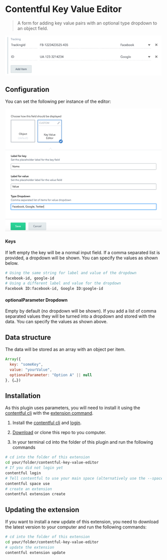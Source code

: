 # Contentful Key Value Editor
> A form for adding key value pairs with an optional type dropdown to an object field.

![Example of key value pairs with a dropdown][example]

## Configuration
You can set the following per instance of the editor:

![Configuration options][configuration]

#### Keys
If left empty the key will be a normal input field. If a comma separated list is provided, a dropdown will be shown. You can specify the values as shown below.

```bash
# Using the same string for label and value of the dropdown
facebook-id, google-id
# Using a different label and value for the dropdown
Facebook ID:facebook-id, Google ID:google-id
```

#### optionalParameter Dropdown
Empty by default (no dropdown will be shown). If you add a list of comma separated values they will be turned into a dropdown and stored with the data. You can specify the values as shown above.

## Data structure
The data will be stored as an array with an object per item.

```Javascript
Array({
  key: "someKey",
  value: "yourValue",
  optionalParameter: "Option A" || null
}, {…})
```
## Installation
As this plugin uses parameters, you will need to install it using the [contentful cli](https://github.com/contentful/contentful-cli) with the [extension command](https://github.com/contentful/contentful-cli/tree/master/docs/extension).

1. Install the [contentful cli](https://github.com/contentful/contentful-cli) and [login](https://github.com/contentful/contentful-cli/tree/master/docs/login).

2. [Download](https://github.com/lukasoppermann/contentful-key-value-editor/archive/master.zip) or clone this repo to you computer.

3. In your terminal cd into the folder of this plugin and run the following commands

```bash
# cd into the folder of this extension
cd your/folder/contentful-key-value-editor
# If you did not login yet
contentful login
# Tell contentful to use your main space (alternatively use the --space-id flag in the folllowing commands)
contentful space use
# create an extension
contentful extension create
```

## Updating the extension
If you want to install a new update of this extension, you need to download the latest version to your computer and run the following commands:

```bash
# cd into the folder of this extension
cd your/folder/contentful-key-value-editor
# update the extension
contentful extension update
```

[example]: example.png
[configuration]: configuration.png
